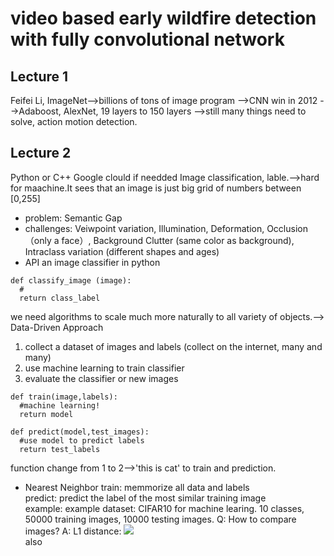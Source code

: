 # video based early wildfire detection with fully convolutional network

## Lecture 1
Feifei Li, 
ImageNet-->billions of tons of image program
        -->CNN win in 2012
        -->Adaboost, AlexNet, 19 layers to 150 layers
        -->still many things need to solve, action motion detection.
        
## Lecture 2
Python or C++
Google clould if needded
Image classification, lable.-->hard for maachine.It sees that 
                               an image is just big grid of numbers between [0,255]  
* problem: Semantic Gap                               
* challenges: Veiwpoint variation, Illumination, Deformation, Occlusion （only a face）, 
              Background Clutter (same color as background), 
              Intraclass variation (different shapes and ages)  
* API an image classifier in python
```
def classify_image (image):
  #
  return class_label
```
we need algorithms to scale much more naturally to all variety of objects.-->  
Data-Driven Approach
  1. collect a dataset of images and labels (collect on the internet, many and many)
  2. use machine learning to train classifier
  3. evaluate the classifier or new images
```
def train(image,labels):
  #machine learning!
  return model
```
```
def predict(model,test_images):
  #use model to predict labels
  return test_labels
```
function change from 1 to 2-->'this is cat' to train and prediction.  

* Nearest Neighbor
  train: memmorize all data and labels  
  predict: predict the label of the most similar training image  
  example: example dataset: CIFAR10 for machine learing. 10 classes, 50000 training images, 10000 testing images.
  Q: How to compare images?
  A: L1 distance: 
     <img src="http://www.forkosh.com/mathtex.cgi? d_1(I_1,I_2)=\sum_{p} |I1^P-I_2^P|">  
  also
    
  


